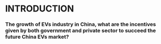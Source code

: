 # INTRODUCTION

### The growth of EVs industry in China, what are the incentives given by both government and private sector to succeed the future China EVs market?

